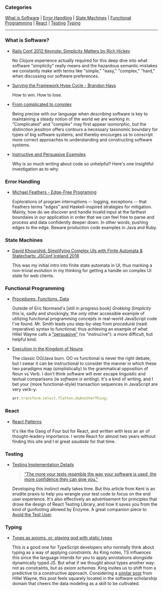 <h3>Categories</h3>

[What is Software](#what-is-software) |
[Error Handling](#error-handling) |
[State Machines](#state-machines) |
[Functional Programming](#functional-programming) |
[React](#react) |
[Testing](#testing)
[Typing](#typing)

<hr>

### What is Software?

- [Rails Conf 2012 Keynote: Simplicity Matters by Rich Hickey](https://www.youtube.com/watch?v=rI8tNMsozo0)

  No Clojure experience actually required for this deep dive into what software "simplicity" really means and the hazardous semantic mistakes we constantly make with terms like "simple," "easy," "complex," "hard," when discussing our software preferences.

- [Surving the Framework Hype Cycle - Brandon Hays](https://www.youtube.com/watch?time_continue=1464&v=9zc4DSTRGeM&feature=emb_logo)

  How to win. How to lose.

- [From complicated to complex](https://blog.jessitron.com/2019/09/26/from-complicated-to-complex/)

  Being precise with our language when _describing_ software is key to maintaining a steady notion of the world we are working in. "Complicated" and "complex" may first appear isomorphic, but the distinction jessitron offers contours a necessary taxonomic boundary for types of big software systems; and thereby encourges us to conscript more correct approaches to understanding and constructing software systems.

- [Instructive and Persuasive Examples](https://www.hillelwayne.com/post/persuasive-examples/)

  Why is so much writing about code so unhelpful? Here's one insightful investigation as to why.

### Error Handling

- [Michael Feathers - Edge-Free Programing](https://www.youtube.com/watch?v=vbLyfh6QdI0)

  Explorations of program interruptions -- logging, exceptions -- that Feathers terms "edges" and Haskell-inspired strategies for mitigation. Mainly, how do we discover and handle invalid input at the farthest boundaies in our application in order that we can feel free to parse and process and data confidently deeper down. In other words, pushing edges to the edge. Beware production code examples in Java and Ruby.

### State Machines

- [David Khourshid: Simplifying Complex UIs with Finite Automata & Statecharts: JSConf Iceland 2018](https://www.youtube.com/watch?v=RqTxtOXcv8Y)

  This was my initial intro into finite state automata in UI, thus marking a non-trivial evolution in my thinking for getting a handle on complex UI state for web clients.

### Functional Programming

- [Procedures, Functions, Data](https://www.brandonsmith.ninja/blog/procedures-functions-data)

  Outside of Eric Normand's [still in progress book] _Grokking Simplicity_ this is, sadly and shockingly, the _only_ other accessible example of utilizing functional programming concepts in real-world JavaScript code I've found. Mr. Smith leads you step-by-step from procedural (read: imperative) syntax to functional; thus achieving an example of what Hillel Wayne calls a ["persuasive"](https://www.hillelwayne.com/post/persuasive-examples/) (vs "instrucive"): a more difficult, but helpful kind.

- [Execution in the Kingdom of Nouns ](https://steve-yegge.blogspot.com/2006/03/execution-in-kingdom-of-nouns.html)

  The classic OO/Java burn. OO vs functional is never the right debate, but I swear it can be instructional to consider the manner in which these two paradigms map (simplistically) to the grammatical opposition of Noun vs Verb. I don't think software will ever escape linguistic and textual comparisons (ie _software is writing_). It's a kind of writing, and I bet your (more functional-style) transaction sequences in JavaScript are very verb-y:

  ```js
  arr.transform.select.flatten.doAnotherThing;
  ```

### React

- [React Patterns](https://reactpatterns.com/)

  It's like the Gang of Four but for React, and written with less an air of thought-leadery importance. I wrote React for almost two years without finding this site and I el great _saudade_ for that time.

### Testing

- [Testing Implementation Details](<(https://kentcdodds.com/blog/testing-implementation-details)>)

  > ["The more your tests resemble the way your software is used, the more confidence they can give you."](https://twitter.com/kentcdodds/status/977018512689455106)

  Developing this instinct really takes time. But this article from Kent is an erudite praxis to help you wrangle your test code to focus on the end user experience. It's also effectively an advertisement for principles that drove the design of React Testing Library, and how it saves you from the kind of gunfooting allowed by Enzyme. A great companion piece to [Avoid the Test User](https://kentcdodds.com/blog/avoid-the-test-user).

### Typing

- [Types as axioms, or: playing god with static types](https://lexi-lambda.github.io/blog/2020/08/13/types-as-axioms-or-playing-god-with-static-types/)

  This is a good one for TypeScript developers who normally think about typing as a way of applying _constraints_. As King notes, TS influences this since the language intends for you to apply annotations alongside dynamically typed JS. But what if we thought about types another way: not as constraints, but as _axiom schemas_. King invites us to shift from a predictive to a constructive approach. Considering a [similar post](https://www.hillelwayne.com/post/constructive/) from Hillel Wayne, this post feels squarely located in the software scholarship domain that cheers the data modeling as a skill to be cultivated.

